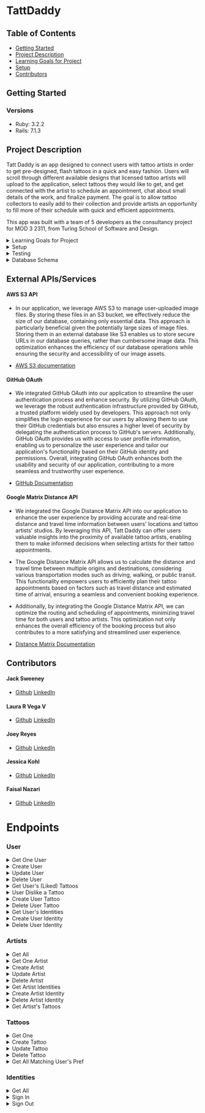 # TattDaddy

## Table of Contents
- [Getting Started](#getting-started)
- [Project Description](#project-description)
- [Learning Goals for Project](#learning-goals-for-project)
- [Setup](#setup)
- [Contributors](#contributors)

## Getting Started
### Versions
- Ruby: 3.2.2
- Rails: 7.1.3

## Project Description

Tatt Daddy is an app designed to connect users with tattoo artists in order to get pre-designed, flash tattoos in a quick and easy fashion. Users will scroll through different available designs that licensed tattoo artists will upload to the application, select tattoos they would like to get, and get connected with the artist to schedule an appointment, chat about small details of the work, and finalize payment. The goal is to allow tattoo collectors to easily add to their collection and provide artists an opportunity to fill more of their schedule with quick and efficient appointments.

This app was built with a team of 5 developers as the consultancy project for MOD 3 2311, from Turing School of Software and Design.

<details>
  <summary>Learning Goals for Project</summary>
- To learn how to build something custom from an idea, going from conceptualization to a final product.
- Better time estimates and reasonable goals for project tasks.
- Experience to build a collaborative Full stack app.
- Creating a unique app and managing tasks as a team.
- Get experience to create and build a project from scratch.
</details>

<details>
  <summary>Setup</summary>
  1. Fork and/or Clone this Repo from GitHub.
  2. In your terminal use `$ git clone <ssh or https path>`.
  3. Change into the cloned directory using `$ cd example`.
  4. Install the gem packages using `$ bundle install`.
  5. Database Migrations can be set up by running: 
  ``` bash 
  $ rails rake db:{drop,create,migrate,seed}
  ```
</details>

<details>
  <summary>Testing</summary>

  Test using the terminal utilizing RSpec:

  ```bash
  $ bundle exec rspec spec/<follow directory path to test specific files>
  ```

  or test the whole suite with `$ bundle exec rspec`
</details>

<details>
  <summary>Database Schema</summary>

  ```

  ActiveRecord::Schema[7.1].define(version: 2024_04_18_194439) do
  # These are extensions that must be enabled in order to support this database
  enable_extension "plpgsql"

  create_table "active_storage_attachments", force: :cascade do |t|
    t.string "name", null: false
    t.string "record_type", null: false
    t.bigint "record_id", null: false
    t.bigint "blob_id", null: false
    t.datetime "created_at", null: false
    t.index ["blob_id"], name: "index_active_storage_attachments_on_blob_id"
    t.index ["record_type", "record_id", "name", "blob_id"], name: "index_active_storage_attachments_uniqueness", unique: true
  end

  create_table "active_storage_blobs", force: :cascade do |t|
    t.string "key", null: false
    t.string "filename", null: false
    t.string "content_type"
    t.text "metadata"
    t.string "service_name", null: false
    t.bigint "byte_size", null: false
    t.string "checksum"
    t.datetime "created_at", null: false
    t.index ["key"], name: "index_active_storage_blobs_on_key", unique: true
  end

  create_table "active_storage_variant_records", force: :cascade do |t|
    t.bigint "blob_id", null: false
    t.string "variation_digest", null: false
    t.index ["blob_id", "variation_digest"], name: "index_active_storage_variant_records_uniqueness", unique: true
  end

  create_table "artist_identities", force: :cascade do |t|
    t.bigint "artist_id", null: false
    t.bigint "identity_id", null: false
    t.datetime "created_at", null: false
    t.datetime "updated_at", null: false
    t.index ["artist_id"], name: "index_artist_identities_on_artist_id"
    t.index ["identity_id"], name: "index_artist_identities_on_identity_id"
  end

  create_table "artists", force: :cascade do |t|
    t.string "name"
    t.string "email"
    t.string "password_digest"
    t.string "location"
    t.datetime "created_at", null: false
    t.datetime "updated_at", null: false
    t.string "scheduling_link"
  end

  create_table "identities", force: :cascade do |t|
    t.string "identity_label"
    t.datetime "created_at", null: false
    t.datetime "updated_at", null: false
  end

  create_table "tattoos", force: :cascade do |t|
    t.string "image_url"
    t.integer "price"
    t.integer "time_estimate"
    t.bigint "artist_id", null: false
    t.datetime "created_at", null: false
    t.datetime "updated_at", null: false
    t.index ["artist_id"], name: "index_tattoos_on_artist_id"
  end

  create_table "user_identities", force: :cascade do |t|
    t.bigint "identity_id", null: false
    t.bigint "user_id", null: false
    t.datetime "created_at", null: false
    t.datetime "updated_at", null: false
    t.index ["identity_id"], name: "index_user_identities_on_identity_id"
    t.index ["user_id"], name: "index_user_identities_on_user_id"
  end

  create_table "user_tattoos", force: :cascade do |t|
    t.bigint "user_id", null: false
    t.bigint "tattoo_id", null: false
    t.datetime "created_at", null: false
    t.datetime "updated_at", null: false
    t.integer "status"
    t.index ["tattoo_id"], name: "index_user_tattoos_on_tattoo_id"
    t.index ["user_id"], name: "index_user_tattoos_on_user_id"
  end

  create_table "users", force: :cascade do |t|
    t.string "name"
    t.string "email"
    t.string "password_digest"
    t.string "location"
    t.integer "search_radius"
    t.datetime "created_at", null: false
    t.datetime "updated_at", null: false
    t.string "uid"
    t.string "token"
  end

  add_foreign_key "active_storage_attachments", "active_storage_blobs", column: "blob_id"
  add_foreign_key "active_storage_variant_records", "active_storage_blobs", column: "blob_id"
  add_foreign_key "artist_identities", "artists"
  add_foreign_key "artist_identities", "identities"
  add_foreign_key "tattoos", "artists"
  add_foreign_key "user_identities", "identities"
  add_foreign_key "user_identities", "users"
  add_foreign_key "user_tattoos", "tattoos"
  add_foreign_key "user_tattoos", "users"
  end
```
</details>

## External APIs/Services
#### AWS S3 API
  - In our application, we leverage AWS S3 to manage user-uploaded image files. By storing these files in an S3 bucket, we effectively reduce the size of our database, containing only essential data. This approach is particularly beneficial given the potentially large sizes of image files. Storing them in an external database like S3 enables us to store secure URLs in our database queries, rather than cumbersome image data. This optimization enhances the efficiency of our database operations while ensuring the security and accessibility of our image assets. 

  - [AWS S3 documentation](https://aws.amazon.com/s3/)

#### GitHub OAuth
- We integrated GitHub OAuth into our application to streamline the user authentication process and enhance security. By utilizing GitHub OAuth, we leverage the robust authentication infrastructure provided by GitHub, a trusted platform widely used by developers. This approach not only simplifies the login experience for our users by allowing them to use their GitHub credentials but also ensures a higher level of security by delegating the authentication process to GitHub's servers. Additionally, GitHub OAuth provides us with access to user profile information, enabling us to personalize the user experience and tailor our application's functionality based on their GitHub identity and permissions. Overall, integrating GitHub OAuth enhances both the usability and security of our application, contributing to a more seamless and trustworthy user experience.

- [GitHub Documentation](https://docs.github.com/en/apps/oauth-apps/building-oauth-apps/authorizing-oauth-apps#web-application-flow)

#### Google Matrix Distance API
- We integrated the Google Distance Matrix API into our application to enhance the user experience by providing accurate and real-time distance and travel time information between users' locations and tattoo artists' studios. By leveraging this API, Tatt Daddy can offer users valuable insights into the proximity of available tattoo artists, enabling them to make informed decisions when selecting artists for their tattoo appointments.

- The Google Distance Matrix API allows us to calculate the distance and travel time between multiple origins and destinations, considering various transportation modes such as driving, walking, or public transit. This functionality empowers users to efficiently plan their tattoo appointments based on factors such as travel distance and estimated time of arrival, ensuring a seamless and convenient booking experience.

- Additionally, by integrating the Google Distance Matrix API, we can optimize the routing and scheduling of appointments, minimizing travel time for both users and tattoo artists. This optimization not only enhances the overall efficiency of the booking process but also contributes to a more satisfying and streamlined user experience.

- [Distance Matrix Documentation](https://developers.google.com/maps/documentation/distance-matrix/overview)

## Contributors
#### Jack Sweeney   	 
- [Github](https://github.com/JackCSweeney) [LinkedIn](https://www.linkedin.com/in/jack-sweeney-024043274/)

#### Laura R Vega V 	 
- [Github](https://github.com/laurarvegav) [LinkedIn](https://www.linkedin.com/in/laurarvegav/) 

#### Joey Reyes 		 
- [Github](https://github.com/JRIV-10) [LinkedIn](https://www.linkedin.com/in/josereyes10/)

#### Jessica Kohl 		 
- [Github](https://github.com/kohljd) [LinkedIn](https://www.linkedin.com/in/jessica-kohl-545785113/)

#### Faisal Nazari 		 
- [Github](https://github.com/mfaisalnazari) [LinkedIn](https://www.linkedin.com/in/mfaisalnazari/) 

# Endpoints
### User
<details>
<summary> Get One User</summary>


Request:

```http
GET /api/v0/users/:id
Content-Type: application/json
Accept: application/json
```

Response: `status: 200`

```json
{
  "data": {
    "id": "25",
    "type": "user",
    "attributes": {
      "name": "Ruby Gem",
      "location": "9705 Fishers District Dr, Fishers, IN 46037",
      "email": "jesusa@spinka.test",
      "search_radius": 25,
      "password": null
    }
  }
}
```
</details>

<details>
<summary>Create User</summary>

Request:

```http
POST /api/v0/users
Content-Type: application/json
Accept: application/json
```

Body:

```json
{
  "user": {
	"name":"Jack Sweeney",
	"location":"3405 Legend Dr., Los Angeles, CA 90034",
	"email":"test@email.com",
	"search_radius":25,
	"password":"unreadable_hash"
  }
}
```

Response: `status: 200`

```json
{
  "data": {
    "id":"4",
    "type":"user",
    "attributes": {
      "name":"Jack Sweeney",
      "location":"3405 Legend Dr., Los Angeles, CA 90034",
      "email":"test@email.com",
      "search_radius":25,
      "password": null
    }
  }
}
```
</details>

<details>
<summary> Update User </summary>
Request:

```http
PATCH /api/v0/users/:id
Content-Type: application/json
Accept: application/json
```

Body:

```json
{
  "user": {
	"name":"New Name",
	"location":"223 S Amazon Dr., Indianapolis, IN, 46259",
	"email":"test@email.com",
	"search_radius":20,
	"password": null
  }
}
```

Response: `status: 200`

```json
{
  "data": {
    "id":"4",
    "type":"user",
    "attributes": {
      "name":"Jack Sweeney",
      "location":"3405 Legend Dr., Los Angeles, CA 90034",
      "email":"test@email.com",
      "search_radius":25,
      "password": null
    }
  }
}
```
</details>

<details>
<summary> Delete User </summary>
Request:

```http
DELETE /api/v0/users/:id
Content-Type: application/json
Accept: application/json
```

Response: `status: 204`
</details>

<details>
<summary> Get User's (Liked) Tattoos </summary>
Request:

```http
GET /api/v0/users/:user_id/tattoos
Content-Type: application/json
Accept: application/json
```

Response: `status: 200`

```json
{
  "data": [
    {
      "id": "11",
      "type": "tattoos",
      "attributes": {
        "image_url": "https://gist.github.com/assets/149989113/379ece3d-6f4e-40d6-b7c4-47920d62ddfa",
        "price": 315,
        "time_estimate": 85,
        "artist_id": 0,
        "artist": {
            "id": 5,
            "name": "Ivy Running",
            "email": "ivy@running.com",
            "password_digest": null,
            "location": "45 Marathon Rd, Los Angeles, CA 90032",
            "created_at": "2024-04-19T00:23:41.504Z",
            "updated_at": "2024-04-19T00:23:41.504Z",
            "scheduling_link": "www.google.com"
        }
      }
    },
    {
      "id": "12",
      "type": "tattoos",
      "attributes": {
        "image_url": "https://gist.github.com/assets/149989113/66a957cb-a6ef-4967-b049-dc6694022cf2",
        "price": 350,
        "time_estimate": 60,
        "artist_id": 5,
        "artist": {
            "id": 5,
            "name": "Ivy Running",
            "email": "ivy@running.com",
            "password_digest": null,
            "location": "45 Marathon Rd, Los Angeles, CA 90032",
            "created_at": "2024-04-19T00:23:41.504Z",
            "updated_at": "2024-04-19T00:23:41.504Z",
            "scheduling_link": "www.google.com"
        }
      }
    },
    {
      "id": "13",
      "type": "tattoos",
      "attributes": {
        "image_url": "https://gist.github.com/assets/149989113/ad31388d-2480-49c3-b270-f4adcf6b7f9d",
        "price": 280,
        "time_estimate": 12,
        "artist_id": 8,
        "artist": {
            "id": 5,
            "name": "Ivy Running",
            "email": "ivy@running.com",
            "password_digest": null,
            "location": "45 Marathon Rd, Los Angeles, CA 90032",
            "created_at": "2024-04-19T00:23:41.504Z",
            "updated_at": "2024-04-19T00:23:41.504Z",
            "scheduling_link": "www.google.com"
        }
      }
    },
    {
      "id": "14",
      "type": "tattoos",
      "attributes": {
        "image_url": "https://gist.github.com/assets/149989113/176b3ee5-22d9-4561-818b-e80c0fd36307",
        "price": 335,
        "time_estimate": 80,
        "artist_id": 8,
        "artist": {
            "id": 5,
            "name": "Ivy Running",
            "email": "ivy@running.com",
            "password_digest": null,
            "location": "45 Marathon Rd, Los Angeles, CA 90032",
            "created_at": "2024-04-19T00:23:41.504Z",
            "updated_at": "2024-04-19T00:23:41.504Z",
            "scheduling_link": "www.google.com"
        }
      }
    },
    {
      "id": "15",
      "type": "tattoos",
      "attributes": {
        "image_url": "https://gist.github.com/assets/149989113/51cbb0a7-7d92-4835-b180-5ed250d2e815",
        "price": 245,
        "time_estimate": 75,
        "artist_id": 8,
        "artist": {
            "id": 5,
            "name": "Ivy Running",
            "email": "ivy@running.com",
            "password_digest": null,
            "location": "45 Marathon Rd, Los Angeles, CA 90032",
            "created_at": "2024-04-19T00:23:41.504Z",
            "updated_at": "2024-04-19T00:23:41.504Z",
            "scheduling_link": "www.google.com"
        }
      }
    }
  ]
}
```
</details>
<details>
  <summary>User Dislike a Tattoo</summary>
  Request:

  ```http
  DELETE /api/v0/user_tattoos
  Content-Type: application/json
  Accept: application/json
  ```

  ```json 
  {
    "message": "Successfully deleted a Tattoo"
    }
  ```
</details>
<details>
<summary>Create User Tattoo</summary> 
Request:

```http
POST /api/v0/user_tattoos
Content-Type: application/json
Accept: application/json
```

Body:

```json
{
  "user_tattoo": {
    "user_id":7,
    "tattoo_id":1,
     "type": "like"
  }
}
(where 7 and 1 are valid user and tattoo IDs)
(change type to "dislike" to create UserTattoo with a "disliked" status)
```

Response: `status: 200`

```json
{
"message": "Tattoo successfully added to User"
}
```
</details>

<details>
<summary> Delete User Tattoo</summary> 
Request:

```http
DELETE /api/v0/user_tattoos
Content-Type: application/json
Accept: application/json
```

Body:

```json
{
  "user_tattoo": {
    "user_id":7,
    "tattoo_id":1
  }
}
(where 7 and 1 are valid user and tattoo IDs)
```

Response: `status: 204`
</details>

<details>
<summary> Get User's Identities </summary>
Request:

```http
GET /api/v0/users/:user_id/identities
Content-Type: application/json
Accept: application/json
```

Response: `status: 200`

```json
{
  "data": [
    {
      "id": "5",
      "type": "identity",
      "attributes": {
        "identity_label": "Female"
      }
    },
    {
      "id": "6",
      "type": "identity",
      "attributes": {
        "identity_label": "Asian"
      }
    }
  ]
}
```
</details>

<details>
<summary> Create User Identity</summary>
Request:

```http
POST /api/v0/user_identities
Content-Type: application/json
Accept: application/json
```

Body:

```json
{
  "user_identity": {
    "user_id":25,
    "identity_id":2
  }
}
(where 25 and 2 are valid user and identity IDs)
```

Response: `status: 200`

```json
{
"message": "Identity successfully added to User"
}
```
</details>

<details>
<summary> Delete User Identity</summary>
Request:

```http
DELETE /api/v0/user_identities
? /api/v0/artists/:artist_id/identities/:id -> no body
Content-Type: application/json
Accept: application/json
```

Body:

```json
{
  "user_identity": {
    "user_id":25,
    "identity_id":2
  }
}
(where 25 and 2 are valid user and identity IDs)
```

Response: `status: 204`
</details>

### Artists
<details>
<summary> Get All</summary>
Request:

```http
GET /api/v0/artists
Content-Type: application/json
Accept: application/json
```

Response: `status: 200`

```json
{"data": [
  {
    "id":"5",
    "type":"artist",
    "attributes": {
      "name":"Ronnie Medhurst",
      "email":"aisha@bergnaum-hirthe.example",
      "password":null,
      "location":"Suite 431 840 Marnie Estates, North Stephnie, WA 82782-8921"
    }
  },
  {
    "id":"6",
    "type":"artist",
    "attributes": {
      "name":"Malissa Schaefer",
      "email":"mel@morissette-tillman.example",
      "password":null,
      "location":"511 Collier Summit, Mairaport, DE 39107"
    }
  },
  {
    "id":"7",
    "type":"artist",
    "attributes": {
      "name":"Jake Quitzon",
      "email":"bok@kunde-vandervort.test",
      "password":null,
      "location":"521 Merrill Union, Treutelview, UT 72253"
    }
  },
  {
    "id":"8",
    "type":"artist",
    "attributes": {
      "name":"Abdul Moen III",
      "email":"carolee.crist@mcclure-brakus.test",
      "password":null,
      "location":"9173 Lashawn Court, East Haywoodshire, NC 51851"
    }
  },
  {
    "id":"9",
    "type":"artist",
    "attributes": {
      "name":"Mrs. Maynard West",
      "email":"cheryle.hagenes@hegmann.example",
      "password":null,
      "location":"Apt. 264 13947 Kiehn Plain, Trevorbury, OH 95278"
      }
    }
  ]
}
```
</details>

<details>
<summary> Get One Artist</summary>
Request:

```http
GET /api/v0/artists/:id
Content-Type: application/json
Accept: application/json
```

Response: `status: 200`

```json
{
  "data": {
    "id": "5",
    "type": "artist",
    "attributes": {
      "name": "Tattoo artists",
      "email": "tatart@gmail.com",
      "password": null,
      "location": "1400 U Street NW, Washington, DC 20009"
    }
  }
}
```
</details>

<details>
<summary> Create Artist</summary>
Request:

```http
POST /api/v0/artists
Content-Type: application/json
Accept: application/json
```

Body:

```json
{
  "artist": {
    "name":"Ted Lasso",
    "location":"Pacific Ocean",
    "email":"soccer@gmail.com",
    "password":"TotalFutbol"
  }
}
```

Response: `status: 200`

```json
{
  "data": {
    "id":"15",
    "type":"artist",
    "attributes": {
      "name":"Ted Lasso",
      "email":"soccer@gmail.com",
      "password": null,
      "location":"Pacific Ocean"
    }
  }
}
```
</details>

<details>
<summary> Update Artist</summary>
Request:

```http
PATCH /api/v0/artists/:id
Content-Type: application/json
Accept: application/json
```

Body:

```json
{
  "artist": {
    "name":"Ted Lasso",
    "location":"Pacific Ocean",
    "email":"soccer@gmail.com",
    "password":"TotalFutbol"
  }
}
```

Response: `status: 200`

```json
{
  "data": {
    "id":"15",
    "type":"artist",
    "attributes": {
      "name":"Ted Lasso",
      "email":"soccer@gmail.com",
      "password": null,
      "location":"Pacific Ocean"
    }
  }
}
```
</details>

<details>
<summary>Delete Artist</summary>
Request:

```http
DELETE /api/v0/artists/:id
Content-Type: application/json
Accept: application/json
```

Response: `status: 204`
</details>

<details>
<summary>Get Artist Identities</summary>
Request:

```http
GET /api/v0/artists/:artist_id/identities
Content-Type: application/json
Accept: application/json
```

Response: `status: 200`

```json
{
  "data": [
    {
      "id": "5",
      "type": "identity",
      "attributes": {
        "identity_label": "Female"
      }
    },
    {
      "id": "6",
      "type": "identity",
      "attributes": {
        "identity_label": "Asian"
      }
    }
  ]
}
```
</details>

<details>
<summary>Create Artist Identity</summary>
Request:

```http
POST /api/v0/artist_identities
Content-Type: application/json
Accept: application/json
```

Body:

```json
{
  "artist_identity": {
    "artist_id":2,
    "identity_id":8
  }
}
(where 2 and 8 are valid artist and identity IDs)
```

Response: `status: 200`
</details>

<details>
<summary>Delete Artist Identity</summary>
Request:

```http
DELETE /api/v0/artist_identities
? /api/v0/artists/:artist_id/identities/:id -> no body
Content-Type: application/json
Accept: application/json
```

Body:

```json
{
  "artist_identity": {
    "artist_id":2,
    "identity_id":8
  }
}
(where 2 and 8 are valid artist and identity IDs)
```

Response: `status: 204`
</details>

<details>
<summary>Get Artist's Tattoos</summary>
Request:

```http
GET /api/v0/artists/:artist_id/tattoos
Content-Type: application/json
Accept: application/json
```

Response: `status: 200`

```json
{
  "data": [
    {
      "id": "210",
      "type": "tattoos",
      "attributes": {
        "image_url": "/random/url/path",
        "price": 306,
        "time_estimate": 160,
        "artist_id": 288,
        "artist": {
          "id": 288,
          "name": "Margrett Dare I",
          "email": "tonie@ritchie.test",
          "password_digest": null,
          "location": "90797 Hammes Lodge, Port Junefort, VT 43513",
          "created_at": "2024-04-18T21:38:06.092Z",
          "updated_at": "2024-04-18T21:38:06.092Z",
          "scheduling_link": "http://conn.example/sherilyn.witting"
        }
      }
    },
    {
      "id": "211",
      "type": "tattoos",
      "attributes": {
        "image_url": "/random/url/path",
        "price": 303,
        "time_estimate": 72,
        "artist_id": 288,
        "artist": {
          "id": 288,
          "name": "Margrett Dare I",
          "email": "tonie@ritchie.test",
          "password_digest": null,
          "location": "90797 Hammes Lodge, Port Junefort, VT 43513",
          "created_at": "2024-04-18T21:38:06.092Z",
          "updated_at": "2024-04-18T21:38:06.092Z",
          "scheduling_link": "http://conn.example/sherilyn.witting"
        }
      }
    },
    {
      "id": "212",
      "type": "tattoos",
      "attributes": {
        "image_url": "/random/url/path",
        "price": 172,
        "time_estimate": 86,
        "artist_id": 288,
        "artist": {
          "id": 288,
          "name": "Margrett Dare I",
          "email": "tonie@ritchie.test",
          "password_digest": null,
          "location": "90797 Hammes Lodge, Port Junefort, VT 43513",
          "created_at": "2024-04-18T21:38:06.092Z",
          "updated_at": "2024-04-18T21:38:06.092Z",
          "scheduling_link": "http://conn.example/sherilyn.witting"
        }
      }
    }
  ]
}
```
</details>

### Tattoos
<details>
<summary> Get One</summary>
Request:

```http
GET /api/v0/tattoos/:id
Content-Type: application/json
Accept: application/json
```

Response: `status: 200`

```json
{
  "data": {
    "id": "4",
    "type": "tattoos",
    "attributes": {
      "image_url": "image/path", 
      "price": 250, 
      "time_estimate": 90, 
      "artist_id": 19
    }
  }
}
```
</details>

<details>
<summary>Create Tattoo</summary>
Request:

```http
POST /api/v0/tattoos
Content-Type: application/json
Accept: application/json
```

Body:

```json
{
  "price": 90, 
  "time_estimate": 120, 
  "artist_id": 18, 
  "image_url": "test/url/path"
}
```

Response: `status: 200`

```json
{
  "data": {
    "id": "3", 
    "type": "tattoos", 
    "attributes": {
      "image_url": "test/url/path", 
      "price": 90, 
      "time_estimate": 120, 
      "artist_id": 18
    }
  }
}
```
</details>

<details>
<summary> Update Tattoo</summary>
Request:

```http
PATCH /api/v0/tattoos/:id
Content-Type: application/json
Accept: application/json
```

Body:

```json
{
  "tattoo": {
    "price": 90, 
    "time_estimate": 120, 
    "artist_id": 18, 
    "image_url": "test/url/path"
  }
}
```

Response: `status: 200`

```json
{
  "data": {
    "id": "4",
    "type": "tattoos",
    "attributes": {
      "image_url": "image/path", 
      "price": 250, 
      "time_estimate": 90, 
      "artist_id": 19
    }
  }
}
```
</details>

<details>
<summary>Delete Tattoo</summary>
Request:

```http
DELETE /api/v0/tattoos/:id
Content-Type: application/json
Accept: application/json
```

Response: `status: 204`

</details>

<details>
<summary> Get All Matching User's Pref </summary>
Request:

```http
GET /api/v0/tattoos?user=(:user_id)
Content-Type: application/json
Accept: application/json
```

Response: `status: 200`

```json
{ 
  "data": [
    {
      "id": "1",
      "type": "tattoos",
      "attributes": {
        "image_url": "https://gist.github.com/assets/149989113/fee274f7-0fa9-4606-855b-9c286fcb1661",
        "price": 300,
        "time_estimate": 90,
        "artist_id": 5
      }
    },
    {
      "id": "2",
      "type": "tattoos",
      "attributes": {
        "image_url": "https://gist.github.com/assets/149989113/e94a0c62-8f4d-4e00-8de5-9c77cafc10c0",
        "price": 300,
        "time_estimate": 90,
        "artist_id": 5
      }
    },
    {
      "id": "3",
      "type": "tattoos",
      "attributes": {
        "image_url": "https://gist.github.com/assets/149989113/c0fc1e3c-2af3-4bba-9f1b-739e3ee02c8a",
        "price": 250,
        "time_estimate": 80,
        "artist_id": 5
      }
    },
    {
      "id": "4",
      "type": "tattoos",
      "attributes": {
        "image_url": "https://gist.github.com/assets/149989113/faa4aa31-75bf-4f8e-b7a8-77ad75856549",
        "price": 275,
        "time_estimate": 80,
        "artist_id": 7
      }
    },
    {
      "id": "5",
      "type": "tattoos",
      "attributes": {
        "image_url": "https://gist.github.com/assets/149989113/331f0aef-ab8e-4360-b9b7-fc991b12976f",
        "price": 325,
        "time_estimate": 85,
        "artist_id": 8
      }
    }
  ]
}
```
</details>

### Identities

<details>
<summary> Get All</summary>

Request:

```http
GET /api/v0/identities
Content-Type: application/json
Accept: application/json
```

Response: `status: 200`

```json
{
  "data": [
    {
      "id": "1",
      "type": "identity",
      "attributes": {
        "identity_label": "LGBTQ+"
      }
    },
    {
      "id": "2",
      "type": "identity",
      "attributes": {
        "identity_label": "Black"
      }
    },
    {
      "id": "3",
      "type": "identity",
      "attributes": {
        "identity_label": "Native American"
      }
    },
    {
      "id": "4",
      "type": "identity",
      "attributes": {
        "identity_label": "Latino"
      }
    },
    {
      "id": "5",
      "type": "identity",
      "attributes": {
        "identity_label": "Female"
      }
    },
    {
      "id": "6",
      "type": "identity",
      "attributes": {
        "identity_label": "Asian"
      }
    },
    {
      "id": "7",
      "type": "identity",
      "attributes": {
        "identity_label": "None"
      }
    }
  ]
}
```
</details>

<details>
<summary> Sign In</summary>
Request:

```http
POST /api/v0/sign_in
Content-Type: application/json
Accept: application/json
```

Body:

```json
{
  "sign_in": {
    "email": "jesusa@spinka.test",
    "password": "123Password",
    "type": "Sign In as User"
  }
}

(where user email & password are correct)
Note: To sign in as an Artist, alter type to "Sign In as Artist"
```

Response: `status: 200`

```json
{
  "data": {
    "id": 20, 
    "type": "artist"
  }
}
```
</details>

<details>
<summary> Sign Out</summary
Request:
```http
DELETE api/v0/sign_out
Content-Type: application/json
Accept: application/json
```
Body:
For an artist
```json
{
  "artist_id": 21
}
(where 21 is a valid artist id)
```
For a user
```json
{
  "user_id": 5
}
(where 5 is a valid user id)
```
Response: `status: 204`
</details>